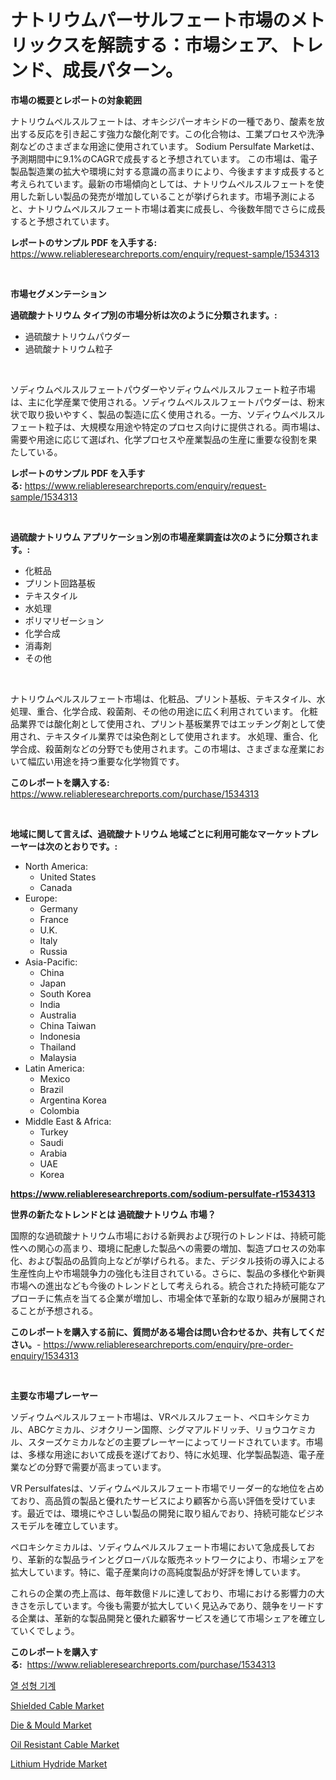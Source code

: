 <p><h1>ナトリウムパーサルフェート市場のメトリックスを解読する：市場シェア、トレンド、成長パターン。</h1></p><p><strong>市場の概要とレポートの対象範囲</strong></p>
<p><p>ナトリウムペルスルフェートは、オキシジパーオキシドの一種であり、酸素を放出する反応を引き起こす強力な酸化剤です。この化合物は、工業プロセスや洗浄剤などのさまざまな用途に使用されています。 Sodium Persulfate Marketは、予測期間中に9.1%のCAGRで成長すると予想されています。 この市場は、電子製品製造業の拡大や環境に対する意識の高まりにより、今後ますます成長すると考えられています。最新の市場傾向としては、ナトリウムペルスルフェートを使用した新しい製品の発売が増加していることが挙げられます。市場予測によると、ナトリウムペルスルフェート市場は着実に成長し、今後数年間でさらに成長すると予想されています。</p></p>
<p><strong>レポートのサンプル PDF を入手する:</strong> <a href="https://www.reliableresearchreports.com/enquiry/request-sample/1534313">https://www.reliableresearchreports.com/enquiry/request-sample/1534313</a></p>
<p>&nbsp;</p>
<p><strong>市場セグメンテーション</strong></p>
<p><strong>過硫酸ナトリウム タイプ別の市場分析は次のように分類されます。:</strong></p>
<p><ul><li>過硫酸ナトリウムパウダー</li><li>過硫酸ナトリウム粒子</li></ul></p>
<p>&nbsp;</p>
<p><p>ソディウムペルスルフェートパウダーやソディウムペルスルフェート粒子市場は、主に化学産業で使用される。ソディウムペルスルフェートパウダーは、粉末状で取り扱いやすく、製品の製造に広く使用される。一方、ソディウムペルスルフェート粒子は、大規模な用途や特定のプロセス向けに提供される。両市場は、需要や用途に応じて選ばれ、化学プロセスや産業製品の生産に重要な役割を果たしている。</p></p>
<p><strong>レポートのサンプル PDF を入手する:</strong>&nbsp;<a href="https://www.reliableresearchreports.com/enquiry/request-sample/1534313">https://www.reliableresearchreports.com/enquiry/request-sample/1534313</a></p>
<p>&nbsp;</p>
<p><strong> 過硫酸ナトリウム アプリケーション別の市場産業調査は次のように分類されます。:</strong></p>
<p><ul><li>化粧品</li><li>プリント回路基板</li><li>テキスタイル</li><li>水処理</li><li>ポリマリゼーション</li><li>化学合成</li><li>消毒剤</li><li>その他</li></ul></p>
<p>&nbsp;</p>
<p><p>ナトリウムペルスルフェート市場は、化粧品、プリント基板、テキスタイル、水処理、重合、化学合成、殺菌剤、その他の用途に広く利用されています。 化粧品業界では酸化剤として使用され、プリント基板業界ではエッチング剤として使用され、テキスタイル業界では染色剤として使用されます。 水処理、重合、化学合成、殺菌剤などの分野でも使用されます。この市場は、さまざまな産業において幅広い用途を持つ重要な化学物質です。</p></p>
<p><strong>このレポートを購入する:</strong>&nbsp; <a href="https://www.reliableresearchreports.com/purchase/1534313">https://www.reliableresearchreports.com/purchase/1534313</a></p>
<p>&nbsp;</p>
<p><strong>地域に関して言えば、過硫酸ナトリウム 地域ごとに利用可能なマーケットプレーヤーは次のとおりです。:</strong></p>
<p><ul>
    <li>
        North America:
        <ul>
            <li>United States</li>
            <li>Canada</li>
        </ul>
    </li>
    <li>
        Europe:
        <ul>
            <li>Germany</li>
            <li>France</li>
            <li>U.K.</li>
            <li>Italy</li>
            <li>Russia</li>
        </ul>
    </li>
    <li>
        Asia-Pacific:
        <ul>
            <li>China</li>
            <li>Japan</li>
            <li>South Korea</li>
            <li>India</li>
            <li>Australia</li>
            <li>China Taiwan</li>
            <li>Indonesia</li>
            <li>Thailand</li>
            <li>Malaysia</li>
        </ul>
    </li>
    <li>
        Latin America:
        <ul>
            <li>Mexico</li>
            <li>Brazil</li>
            <li>Argentina Korea</li>
            <li>Colombia</li>
        </ul>
    </li>
    <li>
        Middle East & Africa:
        <ul>
            <li>Turkey</li>
            <li>Saudi</li>
            <li>Arabia</li>
            <li>UAE</li>
            <li>Korea</li>
        </ul>
    </li>
    </ul></p>
<p><strong><a href="https://www.reliableresearchreports.com/sodium-persulfate-r1534313">https://www.reliableresearchreports.com/sodium-persulfate-r1534313</a></strong>&nbsp;</p>
<p><strong>世界の新たなトレンドとは 過硫酸ナトリウム 市場？</strong></p>
<p><p>国際的な過硫酸ナトリウム市場における新興および現行のトレンドは、持続可能性への関心の高まり、環境に配慮した製品への需要の増加、製造プロセスの効率化、および製品の品質向上などが挙げられる。また、デジタル技術の導入による生産性向上や市場競争力の強化も注目されている。さらに、製品の多様化や新興市場への進出なども今後のトレンドとして考えられる。統合された持続可能なアプローチに焦点を当てる企業が増加し、市場全体で革新的な取り組みが展開されることが予想される。</p></p>
<p><strong>このレポートを購入する前に、質問がある場合は問い合わせるか、共有してください。</strong>- <a href="https://www.reliableresearchreports.com/enquiry/pre-order-enquiry/1534313">https://www.reliableresearchreports.com/enquiry/pre-order-enquiry/1534313</a></p>
<p>&nbsp;</p>
<p><strong>主要な市場プレーヤー</strong></p>
<p><p>ソディウムペルスルフェート市場は、VRペルスルフェート、ペロキシケミカル、ABCケミカル、ジオクリーン国際、シグマアルドリッチ、リョウコケミカル、スターズケミカルなどの主要プレーヤーによってリードされています。市場は、多様な用途において成長を遂げており、特に水処理、化学製品製造、電子産業などの分野で需要が高まっています。</p><p>VR Persulfatesは、ソディウムペルスルフェート市場でリーダー的な地位を占めており、高品質の製品と優れたサービスにより顧客から高い評価を受けています。最近では、環境にやさしい製品の開発に取り組んでおり、持続可能なビジネスモデルを確立しています。</p><p>ペロキシケミカルは、ソディウムペルスルフェート市場において急成長しており、革新的な製品ラインとグローバルな販売ネットワークにより、市場シェアを拡大しています。特に、電子産業向けの高純度製品が好評を博しています。</p><p>これらの企業の売上高は、毎年数億ドルに達しており、市場における影響力の大きさを示しています。今後も需要が拡大していく見込みであり、競争をリードする企業は、革新的な製品開発と優れた顧客サービスを通じて市場シェアを確立していくでしょう。</p></p>
<p><strong>このレポートを購入する:</strong>&nbsp;&nbsp;<a href="https://www.reliableresearchreports.com/purchase/1534313">https://www.reliableresearchreports.com/purchase/1534313</a></p>
<p><p><a href="https://medium.com/@boydsmitham726/%EC%97%B4%EC%84%B1%ED%98%95-%EC%84%B1%ED%98%95%EA%B8%B0-%EC%8B%9C%EC%9E%A5-%EC%A1%B0%EC%82%AC-%EB%B3%B4%EA%B3%A0%EC%84%9C-%EA%B7%B8-%EC%97%AD%EC%82%AC-%EB%B0%8F-2024%EB%85%84%EB%B6%80%ED%84%B0-2031%EB%85%84%EA%B9%8C%EC%A7%80%EC%9D%98-%EC%98%88%EC%B8%A1-a16455a3ef70">열 성형 기계</a></p><p><a href="https://issuu.com/reportprime-2/docs/shielded-cable-market-size-2030.pptx">Shielded Cable Market</a></p><p><a href="https://view.publitas.com/reportprime-1/die-mould-market-analysis-and-market-size-global-industry-overview-market-segmentation-and-forecast-2024-to-2031/">Die & Mould Market</a></p><p><a href="https://issuu.com/reportprime-2/docs/oil-resistant-cable-market-size-2030.pptx">Oil Resistant Cable Market</a></p><p><a href="https://military-diascia-e68.notion.site/Lithium-Hydride-Market-Size-Evaluating-its-Market-Trends-Growth-and-Projections-2024-2031-77645686226d48b08539cf24b9d7deb9">Lithium Hydride Market</a></p></p>